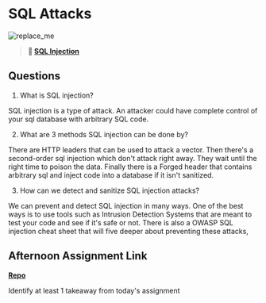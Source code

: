 # SQL Attacks

![replace_me](https://codeworks.blob.core.windows.net/public/assets/img/illustrations/placeholder.svg)

> **📖 [SQL Injection](https://codeworksacademy.com/fs-student-guide/resources/wk11/03-SQL-Injection)**

## Questions

1. What is SQL injection?

SQL injection is a type of attack. An attacker could have complete control of your sql database with arbitrary SQL code. 

2. What are 3 methods SQL injection can be done by?

There are HTTP leaders that can be used to attack a vector. Then there's a second-order sql injection which don't attack right away. They wait until the right time to poison the data. Finally there is a Forged header that contains arbitrary sql and inject code into a database if it isn't sanitized. 

3. How can we detect and sanitize SQL injection attacks?

We can prevent and detect SQL injection in many ways. One of the best ways is to use tools such as Intrusion Detection Systems that are meant to test your code and see if it's safe or not. There is also a OWASP SQL injection cheat sheet that will five deeper about preventing these attacks,

## Afternoon Assignment Link

**[Repo](https://github.com/owennwoodward/Friendzone)**

Identify at least 1 takeaway from today's assignment
